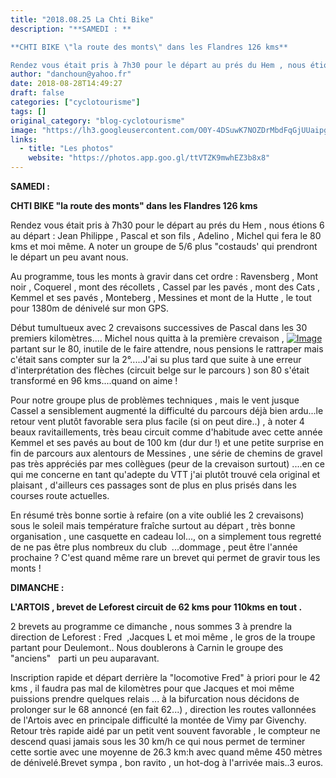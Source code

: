 ```yaml
---
title: "2018.08.25 La Chti Bike"
description: "**SAMEDI : **

**CHTI BIKE \"la route des monts\" dans les Flandres 126 kms**

Rendez vous était pris à 7h30 pour le départ au prés du Hem , nous étions 6 au départ : Jean Philippe , Pascal et son fils , Adelino , Michel qui fera le 80 kms et moi même. A noter un groupe de 5/6 plus \"costauds' qui prendront le départ un peu avant nous."
author: "danchoun@yahoo.fr"
date: 2018-08-28T14:49:27
draft: false
categories: ["cyclotourisme"]
tags: []
original_category: "blog-cyclotourisme"
image: "https://lh3.googleusercontent.com/O0Y-4DSuwK7NOZDrMbdFqGjUUaipgBhxqoieO6UYDKZcBCTzsJzpOnccBpVzX13uMfo_kLNxkh5apJ9hbcLnhM-_1ST_StNe5qfXhE5v5DV3xea_vjBNMzaPTMhhqq0shniwNY_Mw8ZNeekcRy8BLiiyJTH-7nZ4_00ld5fSN0OLHDKHhkziQhEIiO1d4pqThF45dEv4mrS0fqJtYOe1hhvGTs3sWCLzTMfbsihWLntTxoWPG4hdxbm5MFk0Ww6pQh6nI8nrO1_ZtDAHy_fHWi8pJ4CFj5EUFvGnStPJ8FqJqYADp3B4baO7-Xa7UYlIHPhITjz1FqFFT90WyMuJ8jiI083fwDEnPCLl3II8Sdwl1qBi4FD1ccBZWs8OjajuLHhlTi4fOG4Vb4z9vpU7rFDhKRm3CwyzoKxDyhEeWKAqsQx3c2asAoocibkkzCk2bbd66L3BOc8lPpTp0ZEQrbzF-I2LnQBRJ-N5mibrNprEI06b5el2KYq9nA0rw-h9fUPSRkDJlr06PyKullYPbqmXyFJEOuc1iD6_C3Oy0WPtn-pshy-4Rk4UN_oV1hfPKTknoNgkSZACtzgkiAf6llvRkaMyncBsAD57Af9-JWajF29w-U9VSTTdwWzKch5o=w692-h922-no"
links:
  - title: "Les photos"
    website: "https://photos.app.goo.gl/ttVTZK9mwhEZ3b8x8"
---
```


**SAMEDI :&nbsp;**

**CHTI BIKE "la route des monts" dans les Flandres 126 kms**

Rendez vous était pris à 7h30 pour le départ au prés du Hem , nous étions 6 au départ : Jean Philippe , Pascal et son fils , Adelino , Michel qui fera le 80 kms et moi même. A noter un groupe de 5/6 plus "costauds' qui prendront le départ un peu avant nous.

<!--more-->

Au programme, tous les monts à gravir dans cet ordre : Ravensberg , Mont noir , Coquerel , mont des récollets , Cassel par les pavés , mont des Cats , Kemmel et ses pavés , Monteberg , Messines et mont de la Hutte , le tout pour 1380m de dénivelé sur mon GPS.

Début tumultueux avec 2 crevaisons successives de Pascal dans les 30 premiers kilomètres.... Michel nous quitta à la première crevaison , [![Image](https://lh3.googleusercontent.com/xWJCdqeMOxIfEIDQ-A3g0CUbxibijXfpYbv08lCOa8dgt4bXb0PCykrgXW55pz_95iAMJJuSTBRTBhAiArB0yhrdQnpFZLU7lOqqS5M9OF0y4I5W1f3TtDdXffD-qAqebQAPeqQ8Lv2eg7WZzSqhe8hOKMZKnfnBJBxfFPKJRafydUi5nT6oOlTqDPDOwXy0YeVO4QlwVTKJkSGP_KGsqj0hxo9K_InUB0DbSBznZZyxryZu60TVJyLLI3DF9t7dJa18i5O4B8TWm4Hq0kI6rIrTIZCW7aJgEOkcV_FjLJytZSbK8mOjFGauLtAYQSKj7hJ-Db6olipT8BFgl_k3rZUZXBdh-c7fx19WTr-0s3c8zRp43AlMIG3o46tbPL7hHN4wyCbBjPWb7SIbVGSbbXilHmOEH8WdcAU97UXY9XyqftoVoY5se_McwVitoPzfbIzBstNvdkW7mO4DRrYRL7RPNcpqkSEjgAoLdWWpyQhtPx1xiiY1BFv5Von_b5AiNIpUw4XgzVkdF6VWmgRWCJHhlDaGlRYCt22l498ik9RsF2WFJCMUyZuqk7jA9nHihinnQfIgArPCk0-47fUyyCydkfWtZB-kRkUP24sZp-VpSx9z4qJjvuCH8FtjujD4=w278-h416-no)](https://lh3.googleusercontent.com/xWJCdqeMOxIfEIDQ-A3g0CUbxibijXfpYbv08lCOa8dgt4bXb0PCykrgXW55pz_95iAMJJuSTBRTBhAiArB0yhrdQnpFZLU7lOqqS5M9OF0y4I5W1f3TtDdXffD-qAqebQAPeqQ8Lv2eg7WZzSqhe8hOKMZKnfnBJBxfFPKJRafydUi5nT6oOlTqDPDOwXy0YeVO4QlwVTKJkSGP_KGsqj0hxo9K_InUB0DbSBznZZyxryZu60TVJyLLI3DF9t7dJa18i5O4B8TWm4Hq0kI6rIrTIZCW7aJgEOkcV_FjLJytZSbK8mOjFGauLtAYQSKj7hJ-Db6olipT8BFgl_k3rZUZXBdh-c7fx19WTr-0s3c8zRp43AlMIG3o46tbPL7hHN4wyCbBjPWb7SIbVGSbbXilHmOEH8WdcAU97UXY9XyqftoVoY5se_McwVitoPzfbIzBstNvdkW7mO4DRrYRL7RPNcpqkSEjgAoLdWWpyQhtPx1xiiY1BFv5Von_b5AiNIpUw4XgzVkdF6VWmgRWCJHhlDaGlRYCt22l498ik9RsF2WFJCMUyZuqk7jA9nHihinnQfIgArPCk0-47fUyyCydkfWtZB-kRkUP24sZp-VpSx9z4qJjvuCH8FtjujD4=w278-h416-no)partant sur le 80, inutile de le faire attendre, nous pensions le rattraper mais c'était sans compter sur la 2°.....J'ai su plus tard que suite à une erreur d'interprétation des flèches (circuit belge sur le parcours ) son 80 s'était transformé en 96 kms....quand on aime !

Pour notre groupe plus de problèmes techniques , mais le vent jusque Cassel a sensiblement augmenté la difficulté du parcours déjà bien ardu...le retour vent plutôt favorable sera plus facile (si on peut dire..) , à noter 4 beaux ravitaillements, très beau circuit comme d'habitude avec cette année Kemmel et ses pavés au bout de 100 km (dur dur !) et une petite surprise en fin de parcours aux alentours de Messines , une série de chemins de gravel pas très appréciés par mes collègues (peur de la crevaison surtout) ....en ce qui me concerne en tant qu'adepte du VTT j'ai plutôt trouvé cela original et plaisant , d'ailleurs ces passages sont de plus en plus prisés dans les courses route actuelles.

En résumé très bonne sortie à refaire (on a vite oublié les 2 crevaisons) sous le soleil mais température fraîche surtout au départ , très bonne organisation , une casquette en cadeau lol..., on a simplement&nbsp;tous regretté&nbsp; de ne pas être plus nombreux du club&nbsp; ...dommage , peut être l'année prochaine ? C'est quand même rare un brevet qui permet de gravir tous les monts !

**DIMANCHE :&nbsp;**

**L'ARTOIS , brevet de Leforest circuit de 62 kms pour 110kms en tout .**

2 brevets au programme ce dimanche , nous sommes 3 à prendre la direction de Leforest : Fred&nbsp; ,Jacques L et moi même , le gros de la troupe partant pour Deulemont.. Nous doublerons à Carnin le groupe des "anciens"&nbsp; &nbsp;parti un peu auparavant.

Inscription rapide et départ derrière la "locomotive Fred" à priori pour le 42 kms , il faudra pas mal de kilomètres pour que Jacques et moi même puissions prendre quelques relais ... à la bifurcation nous décidons de prolonger sur le 68 annoncé (en fait 62...) , direction les routes vallonnées de l'Artois avec en principale difficulté la montée de Vimy par Givenchy. Retour très rapide aidé par un petit vent souvent favorable , le compteur ne descend quasi jamais sous les 30 km/h ce qui nous permet de terminer cette sortie avec une moyenne de 26.3 km:h avec quand même 450 mètres de dénivelé.Brevet sympa , bon ravito , un hot-dog à l'arrivée mais..3 euros.